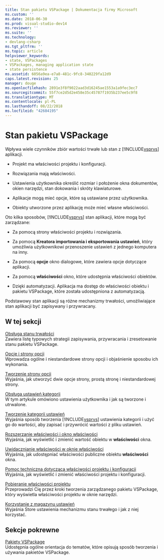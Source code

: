 ```yaml
---
title: Stan pakietu VSPackage | Dokumentacja firmy Microsoft
ms.custom: ''
ms.date: 2018-06-30
ms.prod: visual-studio-dev14
ms.reviewer: ''
ms.suite: ''
ms.technology:
- devlang-csharp
ms.tgt_pltfrm: ''
ms.topic: article
helpviewer_keywords:
- state, VSPackages
- VSPackages, managing application state
- state persistence
ms.assetid: 6056a9ea-e7a8-481c-9fc8-340229fa12d9
caps.latest.revision: 25
manager: douge
ms.openlocfilehash: 2891e3f8f9022aad3d16245ae1553a1a9fec3ec7
ms.sourcegitcommit: 55f7ce2d5d2e458e35c45787f1935b237ee5c9f8
ms.translationtype: MT
ms.contentlocale: pl-PL
ms.lasthandoff: 08/22/2018
ms.locfileid: "42684195"
---
```

# <a name="vspackage-state"></a>Stan pakietu VSPackage
Wpływa wiele czynników zbiór wartości trwałe lub stan z [!INCLUDE[vsprvs](../includes/vsprvs-md.md)] aplikacji.  
  
-   Projekt ma właściwości projektu i konfiguracji.  
  
-   Rozwiązania mają właściwości.  
  
-   Ustawienia użytkownika określić rozmiar i położenie okna dokumentów, okien narzędzi, stan dokowania i skróty klawiaturowe.  
  
-   Aplikacje mogą mieć opcje, które są ustawiane przez użytkownika.  
  
-   Obiekty utworzone przez aplikację może mieć własne właściwości.  
  
 Oto kilka sposobów, [!INCLUDE[vsprvs](../includes/vsprvs-md.md)] stan aplikacji, które mogą być zarządzane:  
  
-   Za pomocą strony właściwości projektu i rozwiązania.  
  
-   Za pomocą **Kreatora importowania i eksportowania ustawień**, który umożliwia użytkownikowi przenoszenie ustawień z jednego komputera na inny.  
  
-   Za pomocą **opcje** okno dialogowe, które zawiera opcje dotyczące aplikacji.  
  
-   Za pomocą **właściwości** okno, które udostępnia właściwości obiektów.  
  
-   Dzięki automatyzacji. Aplikacja ma dostęp do właściwości obiektu i pakietu VSPackage, które została udostępniona z automatyzacją.  
  
 Podstawowy stan aplikacji są różne mechanizmy trwałości, umożliwiające stan aplikacji być zapisywany i przywracany.  
  
## <a name="in-this-section"></a>W tej sekcji  
 [Obsługa stanu trwałości](../misc/support-for-state-persistence.md)  
 Zawiera listę typowych strategii zapisywania, przywracania i zresetowanie stanu pakietu VSPackage.  
  
 [Opcje i strony opcji](../extensibility/internals/options-and-options-pages.md)  
 Wprowadza ogólne i niestandardowe strony opcji i objaśnienie sposobu ich wykonania.  
  
 [Tworzenie strony opcji](../extensibility/creating-an-options-page.md)  
 Wyjaśnia, jak utworzyć dwie opcje strony, prostą stronę i niestandardowej strony.  
  
 [Obsługa ustawień kategorii](../misc/support-for-settings-categories.md)  
 W tym artykule omówiono ustawienia użytkownika i jak są tworzone i utrwalone.  
  
 [Tworzenie kategorii ustawień](../extensibility/creating-a-settings-category.md)  
 Wyjaśnia sposób tworzenia [!INCLUDE[vsprvs](../includes/vsprvs-md.md)] ustawienia kategorii i użyć go do wartości, aby zapisać i przywrócić wartości z pliku ustawień.  
  
 [Rozszerzanie właściwości i okno właściwości](../extensibility/extending-properties-and-the-property-window.md)  
 Wyjaśnia, jak wyświetlić i zmienić wartość obiektu w **właściwości** okna.  
  
 [Uwidacznianie właściwości w oknie właściwości](../extensibility/exposing-properties-to-the-properties-window.md)  
 Wyjaśnia, jak udostępniać właściwości publiczne obiektu **właściwości** okna.  
  
 [Pomoc techniczna dotycząca właściwości projektu i konfiguracji](../extensibility/internals/support-for-project-and-configuration-properties.md)  
 Wyjaśnia, jak wyświetlić i zmienić właściwości projektu i konfiguracji.  
  
 [Pobieranie właściwości projektu](../extensibility/getting-project-properties.md)  
 Przeprowadzi Cię przez kroki tworzenia zarządzanego pakietu VSPackage, który wyświetla właściwości projektu w oknie narzędzi.  
  
 [Korzystanie z magazynu ustawień](../extensibility/using-the-settings-store.md)  
 Wyjaśnia Store ustawienia mechanizmu stanu trwałego i jak z niej korzystać.  
  
## <a name="related-sections"></a>Sekcje pokrewne  
 [Pakiety VSPackage](../extensibility/internals/vspackages.md)  
 Udostępnia ogólne orientacja do tematów, które opisują sposób tworzenia i używania pakietów VSPackage.